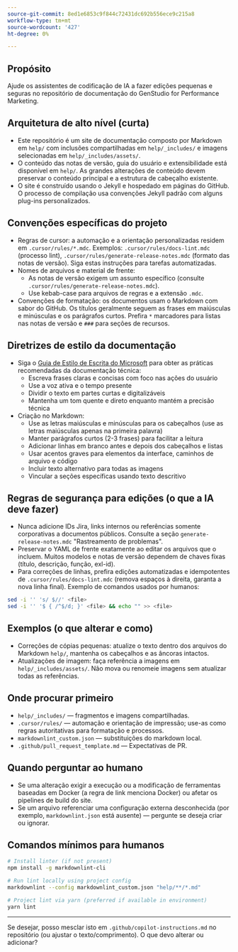 ```yaml
---
source-git-commit: 8ed1e6853c9f844c72431dc692b556ece9c215a8
workflow-type: tm+mt
source-wordcount: '427'
ht-degree: 0%

---
```

## Propósito

Ajude os assistentes de codificação de IA a fazer edições pequenas e seguras no repositório de documentação do GenStudio for Performance Marketing.

## Arquitetura de alto nível (curta)
- Este repositório é um site de documentação composto por Markdown em `help/` com inclusões compartilhadas em `help/_includes/` e imagens selecionadas em `help/_includes/assets/`.
- O conteúdo das notas de versão, guia do usuário e extensibilidade está disponível em `help/`. As grandes alterações de conteúdo devem preservar o conteúdo principal e a estrutura de cabeçalho existente.
- O site é construído usando o Jekyll e hospedado em páginas do GitHub. O processo de compilação usa convenções Jekyll padrão com alguns plug-ins personalizados.

## Convenções específicas do projeto
- Regras de cursor: a automação e a orientação personalizadas residem em `.cursor/rules/*.mdc`. Exemplos: `.cursor/rules/docs-lint.mdc` (processo lint), `.cursor/rules/generate-release-notes.mdc` (formato das notas de versão). Siga estas instruções para tarefas automatizadas.
- Nomes de arquivos e material de frente:
   - As notas de versão exigem um assunto específico (consulte `.cursor/rules/generate-release-notes.mdc`).
   - Use kebab-case para arquivos de regras e a extensão `.mdc`.
- Convenções de formatação: os documentos usam o Markdown com sabor do GitHub. Os títulos geralmente seguem as frases em maiúsculas e minúsculas e os parágrafos curtos. Prefira `*` marcadores para listas nas notas de versão e `###` para seções de recursos.

## Diretrizes de estilo da documentação
- Siga o [Guia de Estilo de Escrita do Microsoft](https://learn.microsoft.com/en-us/style-guide/) para obter as práticas recomendadas da documentação técnica:
   - Escreva frases claras e concisas com foco nas ações do usuário
   - Use a voz ativa e o tempo presente
   - Dividir o texto em partes curtas e digitalizáveis
   - Mantenha um tom quente e direto enquanto mantém a precisão técnica
- Criação no Markdown:
   - Use as letras maiúsculas e minúsculas para os cabeçalhos (use as letras maiúsculas apenas na primeira palavra)
   - Manter parágrafos curtos (2-3 frases) para facilitar a leitura
   - Adicionar linhas em branco antes e depois dos cabeçalhos e listas
   - Usar acentos graves para elementos da interface, caminhos de arquivo e código
   - Incluir texto alternativo para todas as imagens
   - Vincular a seções específicas usando texto descritivo

## Regras de segurança para edições (o que a IA deve fazer)
- Nunca adicione IDs Jira, links internos ou referências somente corporativas a documentos públicos. Consulte a seção `generate-release-notes.mdc` &quot;Rastreamento de problemas&quot;.
- Preservar o YAML de frente exatamente ao editar os arquivos que o incluem. Muitos modelos e notas de versão dependem de chaves fixas (título, descrição, função, exl-id).
- Para correções de linhas, prefira edições automatizadas e idempotentes de `.cursor/rules/docs-lint.mdc` (remova espaços à direita, garanta a nova linha final). Exemplo de comandos usados por humanos:

```sh
sed -i '' 's/ $//' <file>
sed -i '' '$ { /^$/d; }' <file> && echo "" >> <file>
```

## Exemplos (o que alterar e como)
- Correções de cópias pequenas: atualize o texto dentro dos arquivos do Markdown `help/`, mantenha os cabeçalhos e as âncoras intactos.
- Atualizações de imagem: faça referência a imagens em `help/_includes/assets/`. Não mova ou renomeie imagens sem atualizar todas as referências.

## Onde procurar primeiro
- `help/_includes/` — fragmentos e imagens compartilhadas.
- `.cursor/rules/` — automação e orientação de impressão; use-as como regras autoritativas para formatação e processos.
- `markdownlint_custom.json` — substituições do markdown local.
- `.github/pull_request_template.md` — Expectativas de PR.

## Quando perguntar ao humano
- Se uma alteração exigir a execução ou a modificação de ferramentas baseadas em Docker (a regra de link menciona Docker) ou afetar os pipelines de build do site.
- Se um arquivo referenciar uma configuração externa desconhecida (por exemplo, `markdownlint.json` está ausente) — pergunte se deseja criar ou ignorar.

## Comandos mínimos para humanos

```sh
# Install linter (if not present)
npm install -g markdownlint-cli

# Run lint locally using project config
markdownlint --config markdownlint_custom.json "help/**/*.md"

# Project lint via yarn (preferred if available in environment)
yarn lint
```

---
Se desejar, posso mesclar isto em `.github/copilot-instructions.md` no repositório (ou ajustar o texto/comprimento). O que devo alterar ou adicionar?
